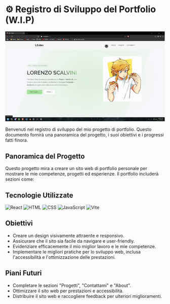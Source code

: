 # ⚙️ Registro di Sviluppo del Portfolio (W.I.P)

<p align="center">
  <img src="./preview.gif" alt="Portfolio GIF" />
</p>

Benvenuti nel registro di sviluppo del mio progetto di portfolio. Questo documento fornirà una panoramica del progetto, i suoi obiettivi e i progressi fatti finora.

## Panoramica del Progetto

Questo progetto mira a creare un sito web di portfolio personale per mostrare le mie competenze, progetti ed esperienze. Il portfolio includerà sezioni come:

## Tecnologie Utilizzate

![React](https://img.shields.io/badge/React-20232A?style=for-the-badge&logo=react&logoColor=61DAFB)
![HTML](https://img.shields.io/badge/HTML5-E34F26?style=for-the-badge&logo=html5&logoColor=white)
![CSS](https://img.shields.io/badge/CSS3-1572B6?style=for-the-badge&logo=css3&logoColor=white)
![JavaScript](https://img.shields.io/badge/JavaScript-F7DF1E?style=for-the-badge&logo=javascript&logoColor=black)
![Vite](https://img.shields.io/badge/Vite-646CFF?style=for-the-badge&logo=vite&logoColor=white)

## Obiettivi

- Creare un design visivamente attraente e responsivo.
- Assicurare che il sito sia facile da navigare e user-friendly.
- Evidenziare efficacemente il mio miglior lavoro e le mie competenze.
- Implementare le migliori pratiche per lo sviluppo web, inclusa l'accessibilità e l'ottimizzazione delle prestazioni.

## Piani Futuri

- Completare le sezioni "Progetti", "Contattami" e "About".
- Ottimizzare il sito web per prestazioni e accessibilità.
- Distribuire il sito web e raccogliere feedback per ulteriori miglioramenti.
